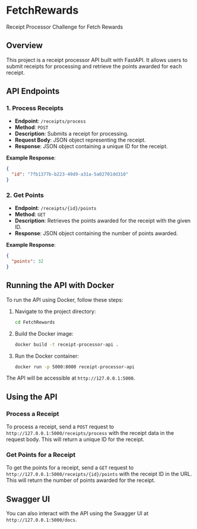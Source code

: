 # FetchRewards

Receipt Processor Challenge for Fetch Rewards

## Overview

This project is a receipt processor API built with FastAPI. It allows users to submit receipts for processing and retrieve the points awarded for each receipt.

## API Endpoints

### 1. Process Receipts

- **Endpoint**: `/receipts/process`
- **Method**: `POST`
- **Description**: Submits a receipt for processing.
- **Request Body**: JSON object representing the receipt.
- **Response**: JSON object containing a unique ID for the receipt.

**Example Response**:
```json
{
  "id": "7fb1377b-b223-49d9-a31a-5a02701dd310"
}
```

### 2. Get Points

- **Endpoint**: `/receipts/{id}/points`
- **Method**: `GET`
- **Description**: Retrieves the points awarded for the receipt with the given ID.
- **Response**: JSON object containing the number of points awarded.

**Example Response**:
```json
{
  "points": 32
}
```

## Running the API with Docker

To run the API using Docker, follow these steps:

1. Navigate to the project directory:
   ```sh
   cd FetchRewards
   ```

2. Build the Docker image:
   ```sh
   docker build -t receipt-processor-api .
   ```

3. Run the Docker container:
   ```sh
   docker run -p 5000:8000 receipt-processor-api
   ```

The API will be accessible at `http://127.0.0.1:5000`.

## Using the API

### Process a Receipt

To process a receipt, send a `POST` request to `http://127.0.0.1:5000/receipts/process` with the receipt data in the request body. This will return a unique ID for the receipt.

### Get Points for a Receipt

To get the points for a receipt, send a `GET` request to `http://127.0.0.1:5000/receipts/{id}/points` with the receipt ID in the URL. This will return the number of points awarded for the receipt.

## Swagger UI

You can also interact with the API using the Swagger UI at `http://127.0.0.1:5000/docs`.
